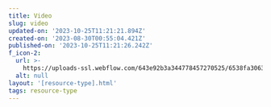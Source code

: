 ```yaml
---
title: Video
slug: video
updated-on: '2023-10-25T11:21:21.894Z'
created-on: '2023-08-30T00:55:04.421Z'
published-on: '2023-10-25T11:21:26.242Z'
f_icon-2:
  url: >-
    https://uploads-ssl.webflow.com/643e92b3a344778457270525/6538fa30631557f00cdfe536_video.svg
  alt: null
layout: '[resource-type].html'
tags: resource-type
---
```



